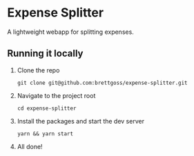 # Expense Splitter
A lightweight webapp for splitting expenses.

## Running it locally
1. Clone the repo

    `git clone git@github.com:brettgoss/expense-splitter.git`

1. Navigate to the project root

    `cd expense-splitter`

1. Install the packages and start the dev server

    `yarn && yarn start`

1. All done!